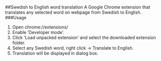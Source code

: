 ##Swedish to English word translation
A Google Chrome extension that translates any selected word on webpage from Swedish to English.
###Usage
1. Open chrome://extensions/
2. Enable 'Developer mode'.
3. Click 'Load unpacked extension' and select the downloaded extension folder.
4. Select any Swedish word, right click -> Translate to English.
5. Translation will be displayed in dialog box.